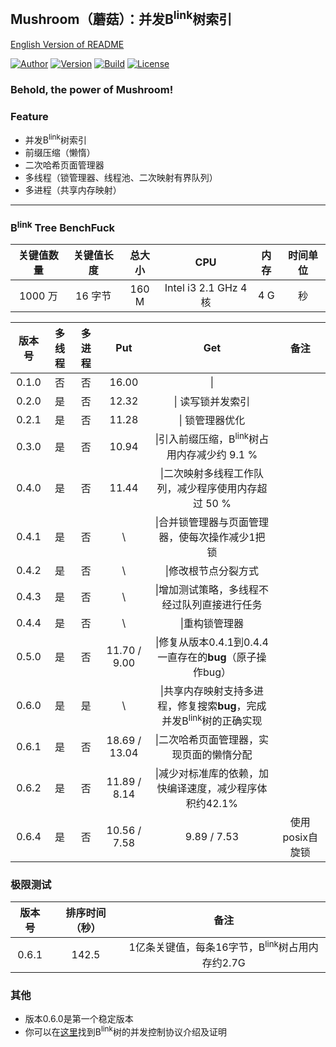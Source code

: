 ## Mushroom（蘑菇）：并发B<sup>link</sup>树索引
[English Version of README](./README.en.md)

[![Author](https://img.shields.io/badge/Author-UncP-brightgreen.svg)](https://github.com/UncP)
[![Version](https://img.shields.io/badge/Version-0.6.4-blue.svg)]()
[![Build](https://img.shields.io/badge/Build-Passing-brightgreen.svg)](https://travis-ci.org/UncP/Mushroom)
[![License](https://img.shields.io/badge/License-BSD-red.svg)](./LICENSE)

### Behold, the power of Mushroom!

### Feature
+ 并发B<sup>link</sup>树索引
+ 前缀压缩（懒惰）
+ 二次哈希页面管理器
+ 多线程（锁管理器、线程池、二次映射有界队列）
+ 多进程（共享内存映射）

******

### B<sup>link</sup> Tree BenchFuck
|关键值数量|关键值长度| 总大小 |     CPU    |    内存   | 时间单位 |
|:-------:|:--------:|:------:|:----------:|:---------:|:--------:|
| 1000 万 |  16 字节 | 160 M| Intel i3 2.1 GHz 4 核|4 G| 秒 |

| 版本号 | 多线程 | 多进程 | Put | Get |           备注             |
|:------:|:-----:|:-----:|:--------:|:--:|:---------------------------:|
| 0.1.0  |  否  |  否  |   16.00    |\||
| 0.2.0  |  是  |  否  |   12.32    |\|         读写锁并发索引          |
| 0.2.1  |  是  |  否  |   11.28    |\|         锁管理器优化            |
| 0.3.0  |  是  |  否  |   10.94    |\|引入前缀压缩，B<sup>link</sup>树占用内存减少约 9.1 %|
| 0.4.0  |  是  |  否  |   11.44    |\|二次映射多线程工作队列，减少程序使用内存超过 50 %|
| 0.4.1  |  是  |  否  |     \      |\|合并锁管理器与页面管理器，使每次操作减少1把锁|
| 0.4.2  |  是  |  否  |     \      |\|修改根节点分裂方式|
| 0.4.3  |  是  |  否  |     \      |\|增加测试策略，多线程不经过队列直接进行任务|
| 0.4.4  |  是  |  否  |     \      |\|重构锁管理器|
| 0.5.0  |  是  |  否  |11.70 / 9.00|\|修复从版本0.4.1到0.4.4一直存在的**bug**（原子操作bug）|
| 0.6.0  |  是  |  是  |     \      |\|共享内存映射支持多进程，修复搜索**bug**，完成并发B<sup>link</sup>树的正确实现|
| 0.6.1  |  是  |  否  |18.69 / 13.04|\|二次哈希页面管理器，实现页面的懒惰分配|
| 0.6.2  |  是  |  否  |11.89 / 8.14|\|减少对标准库的依赖，加快编译速度，减少程序体积约42.1%|
| 0.6.4  |  是  |  否  |10.56 / 7.58|9.89 / 7.53|使用posix自旋锁|

### 极限测试
| 版本号 | 排序时间（秒）|           备注           |
|:------:|:-----------:|:--------------------------:|
| 0.6.1 | 142.5 | 1亿条关键值，每条16字节，B<sup>link</sup>树占用内存约2.7G |

### 其他
+ 版本0.6.0是第一个稳定版本
+ 你可以在[这里](https://zhuanlan.zhihu.com/p/24800198)找到B<sup>link</sup>树的并发控制协议介绍及证明

